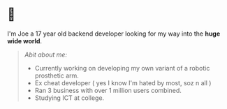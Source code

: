 # 👋

I'm Joe a 17 year old backend developer looking for my way into the **huge wide world**. 
>    _Abit about me:_
>- Currently working on developing my own variant of a robotic prosthetic arm.
>- Ex cheat developer ( yes I know I'm hated by most, soz n all )
>- Ran 3 business with over 1 million users combined.
>- Studying ICT at college.
